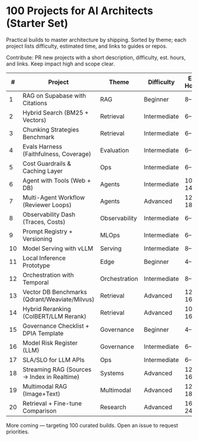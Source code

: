 # 100 Projects for AI Architects (Starter Set)

Practical builds to master architecture by shipping. Sorted by theme; each project lists difficulty, estimated time, and links to guides or repos.

Contribute: PR new projects with a short description, difficulty, est. hours, and links. Keep impact high and scope clear.

| # | Project | Theme | Difficulty | Est. Hours | Links |
|---|---|---|---|---|---|
| 1 | RAG on Supabase with Citations | RAG | Beginner | 8–12 | [Guide](rag-on-supabase.md) • [pgvector](https://github.com/pgvector/pgvector) |
| 2 | Hybrid Search (BM25 + Vectors) | Retrieval | Intermediate | 6–10 | [Concepts](../03-awesome/awesome-vector-dbs.md) |
| 3 | Chunking Strategies Benchmark | Retrieval | Intermediate | 6–10 | [RAGAS](https://github.com/explodinggradients/ragas) |
| 4 | Evals Harness (Faithfulness, Coverage) | Evaluation | Intermediate | 6–10 | [Langfuse](https://github.com/langfuse/langfuse) |
| 5 | Cost Guardrails & Caching Layer | Ops | Intermediate | 6–10 | [openai-cookbook](https://github.com/openai/openai-cookbook) |
| 6 | Agent with Tools (Web + DB) | Agents | Intermediate | 10–14 | [LangGraph](https://github.com/langchain-ai/langgraph) |
| 7 | Multi-Agent Workflow (Reviewer Loops) | Agents | Advanced | 12–18 | [AutoGen](https://github.com/microsoft/autogen) |
| 8 | Observability Dash (Traces, Costs) | Observability | Intermediate | 6–10 | [Langfuse](https://github.com/langfuse/langfuse) |
| 9 | Prompt Registry + Versioning | MLOps | Intermediate | 6–10 | [promptfoo](https://github.com/promptfoo/promptfoo) |
| 10 | Model Serving with vLLM | Serving | Intermediate | 8–12 | [vLLM](https://github.com/vllm-project/vllm) |
| 11 | Local Inference Prototype | Edge | Beginner | 4–8 | [llama.cpp](https://github.com/ggerganov/llama.cpp) |
| 12 | Orchestration with Temporal | Orchestration | Intermediate | 8–12 | [Temporal TS](https://github.com/temporalio/sdk-typescript) |
| 13 | Vector DB Benchmarks (Qdrant/Weaviate/Milvus) | Retrieval | Advanced | 12–16 | [Qdrant](https://github.com/qdrant/qdrant) |
| 14 | Hybrid Reranking (ColBERT/LLM Rerank) | Retrieval | Advanced | 10–16 | [Weaviate rerank](https://weaviate.io/developers/weaviate/modules/retriever-vectorizer/reranker) |
| 15 | Governance Checklist + DPIA Template | Governance | Beginner | 4–6 | [Privacy/GDPR](../08-governance/privacy-gdpr.md) |
| 16 | Model Risk Register (LLM) | Governance | Intermediate | 6–8 | [Model Risk](../08-governance/model-risk.md) |
| 17 | SLA/SLO for LLM APIs | Ops | Intermediate | 6–8 | [Stack](../06-toolchains/stack-reference.md) |
| 18 | Streaming RAG (Sources → Index in Realtime) | Systems | Advanced | 12–16 | [Dagster](https://github.com/dagster-io/dagster) |
| 19 | Multimodal RAG (Image+Text) | Multimodal | Advanced | 12–18 | [transformers](https://github.com/huggingface/transformers) |
| 20 | Retrieval + Fine-tune Comparison | Research | Advanced | 16–24 | [Cookbook](https://github.com/openai/openai-cookbook) |

More coming — targeting 100 curated builds. Open an issue to request priorities.
